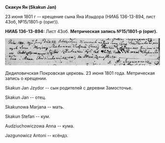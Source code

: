 **Скакун Ян (Skakun Jan)**

23 июня 1801 г -- крещение сына Яна Изыдора (НИАБ 136-13-894, лист 43об,
№15/1801-р (ориг)).

**НИАБ 136-13-894:** Лист 43об. **Метрическая запись №15/1801-р
(ориг).**

![](./media/674dfa0a766d9546d226a1a84bdccd0d5bf82b6d.png)

Дедиловичская Покровская церковь. 23 июня 1801 года. Метрическая запись
о крещении.

Skakun Jan Jzydor -- сын родителей с деревни Замосточье.

Skakun Jan -- отец.

Skakunowa Marjana -- мать.

Skakun Stefan -- кум.

Audziuchowiczowa Anna -- кума.

Jazgunowicz Antoni -- ксёндз.

